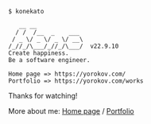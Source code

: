 ```
$ konekato

   __ __
  / /  /__  _    ___
 / _ \/ _ \/ _ \/ __\
/_//_/\___/_//_/\___/  v22.9.10
Create happiness.
Be a software engineer.

Home page => https://yorokov.com/
Portfolio => https://yorokov.com/works
```

Thanks for watching!

More about me: [Home page](https://yorokov.com/) / [Portfolio](https://yorokov.com/works)
